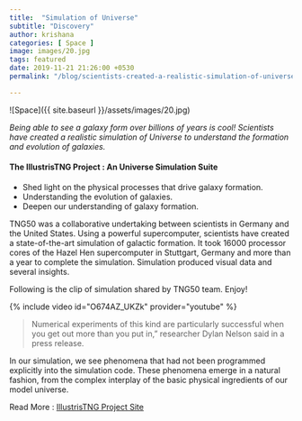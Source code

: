 ```yaml
---
title:  "Simulation of Universe"
subtitle: "Discovery"
author: krishana
categories: [ Space ]
image: images/20.jpg
tags: featured
date: 2019-11-21 21:26:00 +0530
permalink: "/blog/scientists-created-a-realistic-simulation-of-universe"

---
```

![Space]({{ site.baseurl }}/assets/images/20.jpg)

*Being able to see a galaxy form over billions of years is cool!
Scientists have created a realistic simulation of Universe to understand the formation and evolution of galaxies.*

#### The IllustrisTNG Project : An Universe Simulation Suite
- Shed light on the physical processes that drive galaxy formation.
- Understanding the evolution of galaxies.
- Deepen our understanding of galaxy formation. 

TNG50 was a collaborative undertaking between scientists in Germany and the United States. Using a powerful supercomputer, scientists have created a state-of-the-art simulation of galactic formation. It took 16000 processor cores of the Hazel Hen supercomputer in Stuttgart, Germany and more than a year to complete the simulation. Simulation produced visual data and several insights.
  

Following is the clip of simulation shared by TNG50 team. Enjoy!

{% include video id="O674AZ_UKZk" provider="youtube" %}


>Numerical experiments of this kind are particularly successful when you get out more than you put in,” researcher Dylan Nelson said in a press release.

In our simulation, we see phenomena that had not been programmed explicitly into the simulation code. These phenomena emerge in a natural fashion, from the complex interplay of the basic physical ingredients of our model universe.





Read More : [IllustrisTNG Project Site](https://www.tng-project.org/)